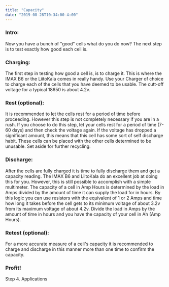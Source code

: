 ```yaml
---
title: "Capacity"
date: "2019-08-28T10:34:00-4:00"
---
```

### Intro:
Now you have a bunch of "good" cells what do you do now? The next step is to test exactly how good each cell is.

### Charging:
The first step in testing how good a cell is, is to charge it. This is where the IMAX B6 or the LiitoKala comes in really handy. Use your Charger of choice to charge each of the cells that you have deemed to be usable. The cutt-off voltage for a typical 18650 is about 4.2v.

### Rest (optional):
It is recommended to let the cells rest for a period of time before proceeding. However this step is not completely necessary if you are in a rush. If you choose to do this step, let your cells rest for a period of time (7-60 days) and then check the voltage again. If the voltage has dropped a significant amount, this means that this cell has some sort of self discharge habit. These cells can be placed with the other cells determined to be unusable. Set aside for further recycling.

### Discharge:
After the cells are fully charged it is time to fully discharge them and get a capacity reading. The IMAX B6 and LiitoKala do an excellent job at doing this for you. However, this is still possible to accomplish with a simple multimeter. The capacity of a cell in Amp Hours is determined by the load in Amps divided by the amount of time it can supply the load for in hours. By this logic you can use resistors with the equivalent of 1 or 2 Amps and time how long it takes before the cell gets to its minimum voltage of about 3.2v from its maximum voltage of about 4.2v. Divide the load in Amps by the amount of time in hours and you have the capacity of your cell in Ah (Amp Hours).

### Retest (optional):
For a more accurate measure of a cell's capacity it is recommended to charge and discharge in this manner more than one time to confirm the capacity.

### Profit!
Step 4. Applications
